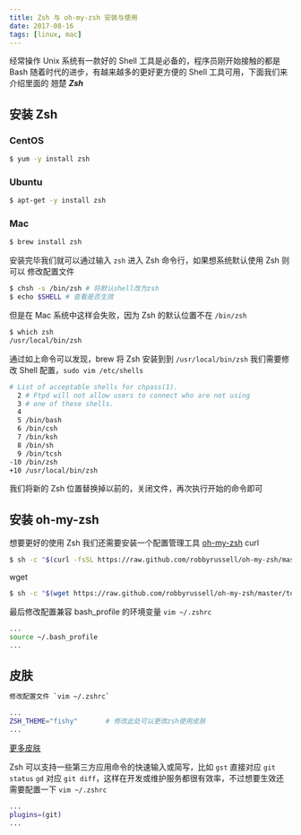 ```yaml
---
title: Zsh 与 oh-my-zsh 安装与使用
date: 2017-08-16
tags: [linux, mac]
---
```


经常操作 Unix 系统有一款好的 Shell 工具是必备的，程序员刚开始接触的都是 Bash
随着时代的进步，有越来越多的更好更方便的 Shell 工具可用，下面我们来介绍里面的
翘楚 ***Zsh***
<!-- toc -->

## 安装 Zsh
### CentOS
```bash
$ yum -y install zsh
```
### Ubuntu
```bash
$ apt-get -y install zsh
```
### Mac
```bash
$ brew install zsh
```

安装完毕我们就可以通过输入 `zsh` 进入 Zsh 命令行，如果想系统默认使用 Zsh 则可以
修改配置文件
```bash
$ chsh -s /bin/zsh # 将默认shell改为zsh
$ echo $SHELL # 查看是否生效
```
但是在 Mac 系统中这样会失败，因为 Zsh 的默认位置不在 `/bin/zsh`
```bash
$ which zsh
/usr/local/bin/zsh
```
通过如上命令可以发现，brew 将 Zsh 安装到到 `/usr/local/bin/zsh`
我们需要修改 Shell 配置，`sudo vim /etc/shells`
```bash
# List of acceptable shells for chpass(1).
  2 # Ftpd will not allow users to connect who are not using
  3 # one of these shells.
  4
  5 /bin/bash
  6 /bin/csh
  7 /bin/ksh
  8 /bin/sh
  9 /bin/tcsh
-10 /bin/zsh
+10 /usr/local/bin/zsh
```
我们将新的 Zsh 位置替换掉以前的，关闭文件，再次执行开始的命令即可

## 安装 oh-my-zsh
想要更好的使用 Zsh 我们还需要安装一个配置管理工具 [oh-my-zsh](http://ohmyz.sh/)
curl
```bash
$ sh -c "$(curl -fsSL https://raw.github.com/robbyrussell/oh-my-zsh/master/tools/install.sh)"
```
wget
```bash
$ sh -c "$(wget https://raw.github.com/robbyrussell/oh-my-zsh/master/tools/install.sh -O -)"
```

最后修改配置兼容 bash_profile 的环境变量 `vim ~/.zshrc`
```bash
...
source ~/.bash_profile
...
```

## 皮肤

```bash
修改配置文件 `vim ~/.zshrc`

...
ZSH_THEME="fishy"       # 修改此处可以更改zsh使用皮肤
...
```

[更多皮肤](https://github.com/robbyrussell/oh-my-zsh/wiki/themes)

Zsh 可以支持一些第三方应用命令的快速输入或简写，比如 `gst` 直接对应 `git status`
`gd` 对应 `git diff`，这样在开发或维护服务都很有效率，不过想要生效还需要配置一下
`vim ~/.zshrc`
```bash
...
plugins=(git)
...
```
